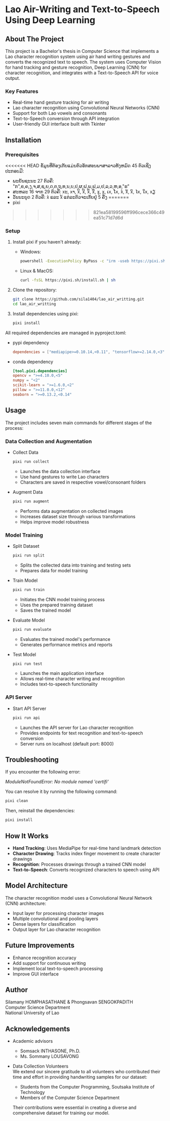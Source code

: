 # Lao Air-Writing and Text-to-Speech Using Deep Learning

## About The Project

This project is a Bachelor's thesis in Computer Science that implements a Lao character recognition system using air hand writing gestures and converts the recognized text to speech. The system uses Computer Vision for hand tracking and gesture recognition, Deep Learning (CNN) for character recognition, and integrates with a Text-to-Speech API for voice output.

### Key Features

-   Real-time hand gesture tracking for air writing
-   Lao character recognition using Convolutional Neural Networks (CNN)
-   Support for both Lao vowels and consonants
-   Text-to-Speech conversion through API integration
-   User-friendly GUI interface built with Tkinter

## Installation

### Prerequisites

<<<<<<< HEAD
ຂໍ້ມູນທີ່ຕ້ອງເກັບແມ່ນຕົວອັກສອນພາສາລາວທັງຫມົດ 45 ຕົວເຊິ່ງປະກອບມີ:
- ພະຍັນຊະນະ 27 ຕົວຄື: "ກ",ຂ,ຄ,ງ,ຈ,ສ,ຊ,ຍ,ດ,ຕ,ຖ,ທ,ນ,ບ,ປ,ຜ,ຝ,ພ,ຟ,ມ,ຢ,ລ,ວ,ຫ,ອ,"ຮ"
- ສະຫລະ 16 ຈາກ 29 ຕົວຄື: xະ, xາ, xິ, xີ, xຶ, xື, xຸ, xູ, ເx, ໂx, xໍ, xັ, xົ, ໄx, ໃx, xຽ
- ວັນນະຍຸດ 2 ຕົວຄື: x່ ແລະ x້​
ແຕ່ລະຕົວຈະເກັບຢູ່ 5 ຄັ້ງ
=======
-   pixi
>>>>>>> 821ea58199596ff996cece366c49ea51c71d7d6d

### Setup

1. Install pixi if you haven't already:

    - Windows:

        ```bash
        powershell -ExecutionPolicy ByPass -c "irm -useb https://pixi.sh/install.ps1 | iex"
        ```

    - Linux & MacOS:
        ```bash
        curl -fsSL https://pixi.sh/install.sh | sh
        ```

2. Clone the repository:

    ```bash
    git clone https://github.com/sila1404/lao_air_writting.git
    cd lao_air_writting
    ```

3. Install dependencies using pixi:
    ```bash
    pixi install
    ```

All required dependencies are managed in pyproject.toml:

-   pypi dependency
    ```toml
    dependencies = ["mediapipe>=0.10.14,<0.11", "tensorflow>=2.14.0,<3"]
    ```
-   conda dependency
    ```toml
    [tool.pixi.dependencies]
    opencv = ">=4.10.0,<5"
    numpy = "<2"
    scikit-learn = ">=1.6.0,<2"
    pillow = ">=11.0.0,<12"
    seaborn = ">=0.13.2,<0.14"
    ```

## Usage

The project includes seven main commands for different stages of the process:

### Data Collection and Augmentation

-   Collect Data

    ```bash
    pixi run collect
    ```

    -   Launches the data collection interface
    -   Use hand gestures to write Lao characters
    -   Characters are saved in respective vowel/consonant folders

-   Augment Data
    ```bash
    pixi run augment
    ```
    -   Performs data augmentation on collected images
    -   Increases dataset size through various transformations
    -   Helps improve model robustness

### Model Training

-   Split Dataset

    ```bash
    pixi run split
    ```

    -   Splits the collected data into training and testing sets
    -   Prepares data for model training

-   Train Model

    ```bash
    pixi run train
    ```

    -   Initiates the CNN model training process
    -   Uses the prepared training dataset
    -   Saves the trained model

-   Evaluate Model

    ```bash
    pixi run evaluate
    ```

    -   Evaluates the trained model's performance
    -   Generates performance metrics and reports

-   Test Model
    ```bash
    pixi run test
    ```
    -   Launches the main application interface
    -   Allows real-time character writing and recognition
    -   Includes text-to-speech functionality

### API Server

-   Start API Server
    ```bash
    pixi run api
    ```
    -   Launches the API server for Lao character recognition
    -   Provides endpoints for text recognition and text-to-speech conversion
    -   Server runs on localhost (default port: 8000)

## Troubleshooting

If you encounter the following error:

_ModuleNotFoundError: No module named 'certifi'_

You can resolve it by running the following command:

```bash
pixi clean
```

Then, reinstall the dependencies:

```bash
pixi install
```

## How It Works

-   **Hand Tracking**: Uses MediaPipe for real-time hand landmark detection
-   **Character Drawing**: Tracks index finger movement to create character drawings
-   **Recognition**: Processes drawings through a trained CNN model
-   **Text-to-Speech**: Converts recognized characters to speech using API

## Model Architecture

The character recognition model uses a Convolutional Neural Network (CNN) architecture:

-   Input layer for processing character images
-   Multiple convolutional and pooling layers
-   Dense layers for classification
-   Output layer for Lao character recognition

## Future Improvements

-   Enhance recognition accuracy
-   Add support for continuous writing
-   Implement local text-to-speech processing
-   Improve GUI interface

## Author

Silamany HOMPHASATHANE & Phongsavan SENGOKPADITH  
Computer Science Department  
National University of Lao

## Acknowledgements

-   Academic advisors

    -   Somsack INTHASONE, Ph.D.
    -   Ms. Sommany LOUSAVONG

-   Data Collection Volunteers  
    We extend our sincere gratitude to all volunteers who contributed their time and effort in providing handwriting samples for our dataset:

    -   Students from the Computer Programming, Soutsaka Institute of Technology
    -   Members of the Computer Science Department

    Their contributions were essential in creating a diverse and comprehensive dataset for training our model.
